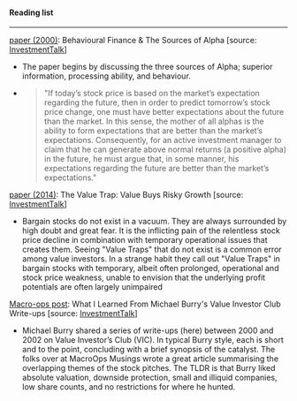 #### Reading list

---

[paper (2000)](https://www.acsu.buffalo.edu/~keechung/Collection%20of%20Papers%20for%20courses/Behavioral%20Finance%20and%20Sources%20of%20Alpha.pdf): Behavioural Finance & The Sources of Alpha [source: [InvestmentTalk](https://investmenttalk.substack.com/p/playing-long-games-the-value-trap)]
- The paper begins by discussing the three sources of Alpha; superior information, processing ability, and behaviour.
- > "If today’s stock price is based on the market’s expectation regarding the future, then in order to predict tomorrow’s stock price change, one must have better expectations about the future than the market. In this sense, the mother of all alphas is the ability to form expectations that are better than the market’s expectations. Consequently, for an active investment manager to claim that he can generate above normal returns (a positive alpha) in the future, he must argue that, in some manner, his expectations regarding the future are better than the market’s expectations."

[paper (2014)](https://business.columbia.edu/sites/default/files-efs/pubfiles/18184/Penman_value_trap.pdf): The Value Trap: Value Buys Risky Growth [source: [InvestmentTalk](https://investmenttalk.substack.com/p/playing-long-games-the-value-trap)]
- Bargain stocks do not exist in a vacuum. They are always surrounded by high doubt and great fear. It is the inflicting pain of the relentless stock price decline in combination with temporary operational issues that creates them. Seeing "Value Traps" that do not exist is a common error among value investors. In a strange habit they call out "Value Traps" in bargain stocks with temporary, albeit often prolonged, operational and stock price weakness, unable to envision that the underlying profit potentials are often largely unimpaired

[Macro-ops post](): What I Learned From Michael Burry's Value Investor Club Write-ups [source: [InvestmentTalk](https://investmenttalk.substack.com/p/playing-long-games-the-value-trap)]
- Michael Burry shared a series of write-ups (here) between 2000 and 2002 on Value Investor’s Club (VIC). In typical Burry style, each is short and to the point, concluding with a brief synopsis of the catalyst. The folks over at MacroOps Musings wrote a great article summarising the overlapping themes of the stock pitches. The TLDR is that Burry liked absolute valuation, downside protection, small and illiquid companies, low share counts, and no restrictions for where he hunted.
